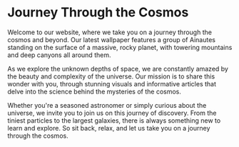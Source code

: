 <!--
Write me markdown content of website with wallpaper:

"A group of Ainautes standing on the surface of a massive, rocky planet, with towering mountains and deep canyons all around them."

The header of the page should not be copy of the text but rather a real content of the website which is using this wallpaper.
-->

<!--font:Poppins-->

# Journey Through the Cosmos

Welcome to our website, where we take you on a journey through the cosmos and beyond. Our latest wallpaper features a group of Ainautes standing on the surface of a massive, rocky planet, with towering mountains and deep canyons all around them.

As we explore the unknown depths of space, we are constantly amazed by the beauty and complexity of the universe. Our mission is to share this wonder with you, through stunning visuals and informative articles that delve into the science behind the mysteries of the cosmos.

Whether you're a seasoned astronomer or simply curious about the universe, we invite you to join us on this journey of discovery. From the tiniest particles to the largest galaxies, there is always something new to learn and explore. So sit back, relax, and let us take you on a journey through the cosmos.
